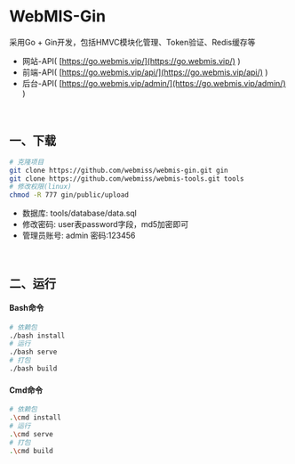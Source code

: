 # WebMIS-Gin
采用Go + Gin开发，包括HMVC模块化管理、Token验证、Redis缓存等
- 网站-API( [https://go.webmis.vip/](https://go.webmis.vip/) )
- 前端-API( [https://go.webmis.vip/api/](https://go.webmis.vip/api/) )
- 后台-API( [https://go.webmis.vip/admin/](https://go.webmis.vip/admin/) )

<br/>

## 一、下载
```bash
# 克隆项目
git clone https://github.com/webmiss/webmis-gin.git gin
git clone https://github.com/webmiss/webmis-tools.git tools
# 修改权限(linux)
chmod -R 777 gin/public/upload
```
- 数据库: tools/database/data.sql
- 修改密码: user表password字段，md5加密即可
- 管理员账号: admin 密码:123456

<br/>

## 二、运行
#### Bash命令
```bash
# 依赖包
./bash install
# 运行
./bash serve
# 打包
./bash build
```

#### Cmd命令
```bash
# 依赖包
.\cmd install
# 运行
.\cmd serve
# 打包
.\cmd build
```

<br/><br/>